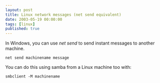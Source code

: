 ```yaml
---
layout: post
title: Linux network messages (net send equivalent)
date: 2003-05-19 00:00:00
tags: [linux]
published: true
---
```


In Windows, you can use _net send_ to send instant messages to another machine.

```dos
net send machinename message 
```

You can do this using samba from a Linux machine too with:

```shell
smbclient -M machinename
```
